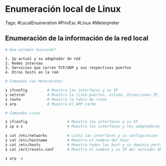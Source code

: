 # Enumeración local de Linux 

Tags: #LocalEnumeration #PrivEsc #Linux #Meterpreter

## Enumeración de la información de la red local 

```bash 
# Que estamos buscando? 

1. Ip actual y su adaptador de red 
2. Redes internas 
3. Servicios que corren TCP/UDP y sus respectivos puertos 
4. Otros hosts en la red
```

```bash 
# Comandos con Meterpreter 

❯ ifconfig         # Muestra las interfaces y su IP
❯ netstat          # Muestra la lista puertos, estado, direcciones IP, direcciones remotas, usuario, PID
❯ route            # Muestra la tabla de ruteo 
❯ arp              # Muestra el ARP cache 
```

```bash 
# Comandos Linux 

❯ ifconfig                  # Muestra las interfaces y su IP
❯ ip a s                    # Muestra las interfaces y los adaptadores 
 
❯ cat /etc/networks         # Lista las interfaces y su configuracion 
❯ cat /etc/hostname         # Muestra el nombre del host 
❯ cat /etc/hosts            # Muestra todos los host y su dominio pertinente 
❯ cat /ect/resolv.conf      # Muestra el nombre y su IP del servidor DNS 

❯ arp -a                    
```